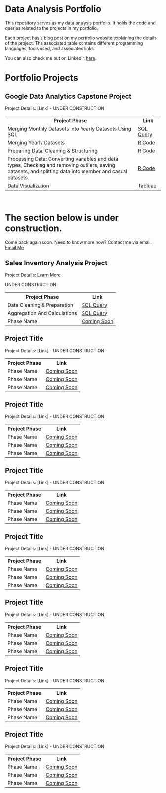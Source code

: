 # Data Analysis Portfolio
This repository serves as my data analysis portfolio.  It holds the code and queries related to the projects in my portfolio. 

Each project has a blog post on my portfolio website explaining the details of the project. The associated table contains different programming languages, tools used, and associated links. 

You can also check me out on LinkedIn <a href="www.linkedin.com/in//clairescanlon">here</a>. 


<h1> Portfolio Projects </h1>

<h2><b> Google Data Analytics Capstone Project   </h2></b>
Project Details: [Link] - UNDER CONSTRUCTION
</head>
<body>

<table>
 
  <tr>
<th>Project Phase</th>
<th> Link </th>
  </tr>
  
  <tr>
    <td> Merging Monthly Datasets into Yearly Datasets Using SQL </td></td>
    <td> <a href=" "> SQL Query </a> </td></td>
  </tr>
  
  <tr>
    <td> Merging Yearly Datasets </td></td>
    <td> <a href="https://github.com/clairescanlon/CyclisticBikeData/blob/portfolio/Phase2_MergingDatasets"> R Code </a> </td></td>
  </tr>
  
  <tr>
    <td> Preparing Data: Cleaning & Structuring </td></td>
    <td> <a href="https://github.com/clairescanlon/CyclisticBikeData/blob/portfolio/Phase2_PreparingData"> R Code </a> </td></td>
  </tr>
 
  <tr>
    <td> Processing Data: Converting variables and data types, Checking and removing outliers, saving datasets, and splitting data into member and casual datasets. </td></td>
    <td> <a href="https://github.com/clairescanlon/CyclisticBikeData/blob/portfolio/Phase2_PreparingData"> R Code </a> </td></td>
  </tr>
  
  <tr>
    <td> Data Visualization </td></td>
    <td> <a href="https://public.tableau.com/views/CyclisticBikeRideData/MostPopularStartStations?:language=en-US&:display_count=n&:origin=viz_share_link"> Tableau </a> </td></td>
  </tr> 


</table>

</br>
<h1> The section below is under construction.  </h1>
Come back again soon. Need to know more now? Contact me via email. 
<a href="mailto:clairehelenscanlon@gmail.com"> Email Me </a>

<h2><b> Sales Inventory Analysis Project </h2></b>
 Project Details:  <a href="https://claire-scanlon.com/salesinventoryanalysis"> Learn More </a> 

</br>

UNDER CONSTRUCTION
<table>
 
  <tr>
<th>Project Phase</th>
<th> Link </th>
  </tr>

  <tr>
    <td> Data Cleaning & Preparation </td></td>
    <td> <a href="https://github.com/clairescanlon/SalesInventoryAnalysis/blob/74e98266fe01e1ce7872eac8609a43e17b4c8097/DataCleaning_Prep"> SQL Query </a> </td></td>
  </tr>
  
  <tr>
    <td> Aggregation And Calculations </td></td>
    <td> <a href="https://github.com/clairescanlon/SalesInventoryAnalysis/blob/portfolio/Aggregation_Calculations"> SQL Query </a> </td></td>
  </tr>

   </tr>
  <tr>
    <td> Phase Name </td></td>
    <td> <a href="LINK"> Coming Soon </a> </td></td>
  </tr>
</table>

<h2><b> Project Title </h2></b>
 Project Details: [Link] - UNDER CONSTRUCTION
<table>
 
  <tr>
<th>Project Phase</th>
<th> Link </th>
  </tr>
  <tr>
    <td> Phase Name </td></td>
    <td> <a href="LINK"> Coming Soon </a> </td></td>
  </tr>

   </tr>
  <tr>
    <td> Phase Name </td></td>
    <td> <a href="LINK"> Coming Soon </a> </td></td>
  </tr>

   </tr>
  <tr>
    <td> Phase Name </td></td>
    <td> <a href="LINK"> Coming Soon </a> </td></td>
  </tr>
</table>

<h2><b> Project Title </h2></b>
 Project Details: [Link] - UNDER CONSTRUCTION
<table>
 
  <tr>
<th>Project Phase</th>
<th> Link </th>
  </tr>
  <tr>
    <td> Phase Name </td></td>
    <td> <a href="LINK"> Coming Soon </a> </td></td>
  </tr>

   </tr>
  <tr>
    <td> Phase Name </td></td>
    <td> <a href="LINK"> Coming Soon </a> </td></td>
  </tr>

   </tr>
  <tr>
    <td> Phase Name </td></td>
    <td> <a href="LINK"> Coming Soon </a> </td></td>
  </tr>
</table>

<h2><b> Project Title </h2></b>
 Project Details: [Link] - UNDER CONSTRUCTION
<table>
 
  <tr>
<th>Project Phase</th>
<th> Link </th>
  </tr>
  <tr>
    <td> Phase Name </td></td>
    <td> <a href="LINK"> Coming Soon </a> </td></td>
  </tr>

   </tr>
  <tr>
    <td> Phase Name </td></td>
    <td> <a href="LINK"> Coming Soon </a> </td></td>
  </tr>

   </tr>
  <tr>
    <td> Phase Name </td></td>
    <td> <a href="LINK"> Coming Soon </a> </td></td>
  </tr>
</table>

<h2><b> Project Title </h2></b>
 Project Details: [Link] - UNDER CONSTRUCTION
<table>
 
  <tr>
<th>Project Phase</th>
<th> Link </th>
  </tr>
  <tr>
    <td> Phase Name </td></td>
    <td> <a href="LINK"> Coming Soon </a> </td></td>
  </tr>

   </tr>
  <tr>
    <td> Phase Name </td></td>
    <td> <a href="LINK"> Coming Soon </a> </td></td>
  </tr>

   </tr>
  <tr>
    <td> Phase Name </td></td>
    <td> <a href="LINK"> Coming Soon </a> </td></td>
  </tr>
</table>

<h2><b> Project Title </h2></b>
 Project Details: [Link] - UNDER CONSTRUCTION
<table>
 
  <tr>
<th>Project Phase</th>
<th> Link </th>
  </tr>
  <tr>
    <td> Phase Name </td></td>
    <td> <a href="LINK"> Coming Soon </a> </td></td>
  </tr>

   </tr>
  <tr>
    <td> Phase Name </td></td>
    <td> <a href="LINK"> Coming Soon </a> </td></td>
  </tr>

   </tr>
  <tr>
    <td> Phase Name </td></td>
    <td> <a href="LINK"> Coming Soon </a> </td></td>
  </tr>
</table>

<h2><b> Project Title </h2></b>
 Project Details: [Link] - UNDER CONSTRUCTION
<table>
 
  <tr>
<th>Project Phase</th>
<th> Link </th>
  </tr>
  <tr>
    <td> Phase Name </td></td>
    <td> <a href="LINK"> Coming Soon </a> </td></td>
  </tr>

   </tr>
  <tr>
    <td> Phase Name </td></td>
    <td> <a href="LINK"> Coming Soon </a> </td></td>
  </tr>

   </tr>
  <tr>
    <td> Phase Name </td></td>
    <td> <a href="LINK"> Coming Soon </a> </td></td>
  </tr>
</table>

<h2><b> Project Title </h2></b>
 Project Details: [Link] - UNDER CONSTRUCTION
<table>
 
  <tr>
<th>Project Phase</th>
<th> Link </th>
  </tr>
  <tr>
    <td> Phase Name </td></td>
    <td> <a href="LINK"> Coming Soon </a> </td></td>
  </tr>

   </tr>
  <tr>
    <td> Phase Name </td></td>
    <td> <a href="LINK"> Coming Soon </a> </td></td>
  </tr>

   </tr>
  <tr>
    <td> Phase Name </td></td>
    <td> <a href="LINK"> Coming Soon </a> </td></td>
  </tr>
</table>
